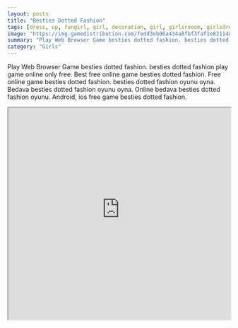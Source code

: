 ```yaml
---
layout: posts
title: "Besties Dotted Fashion"
tags: [dress, up, fungirl, girl, decoration, girl, girlsrooom, girlsdressup, free, online, games, oyna, game, free, games, play, play, games]
image: "https://img.gamedistribution.com/fedd3eb06a434a8fbf3faf1e821148b8-512x384.jpeg"
summary: "Play Web Browser Game besties dotted fashion. besties dotted fashion play game online only free. Best free online game besties dotted fashion. Free online game besties dotted fashion. besties dotted fashion oyunu oyna. Bedava besties dotted fashion oyunu oyna. Online bedava besties dotted fashion oyunu. Android, ios free game besties dotted fashion."
category: "Girls"
---
```


Play Web Browser Game besties dotted fashion. besties dotted fashion play game online only free. Best free online game besties dotted fashion. Free online game besties dotted fashion. besties dotted fashion oyunu oyna. Bedava besties dotted fashion oyunu oyna. Online bedava besties dotted fashion oyunu. Android, ios free game besties dotted fashion.

<iframe width="100%" height="480px;" src="https://html5.gamedistribution.com/fedd3eb06a434a8fbf3faf1e821148b8/"></iframe>